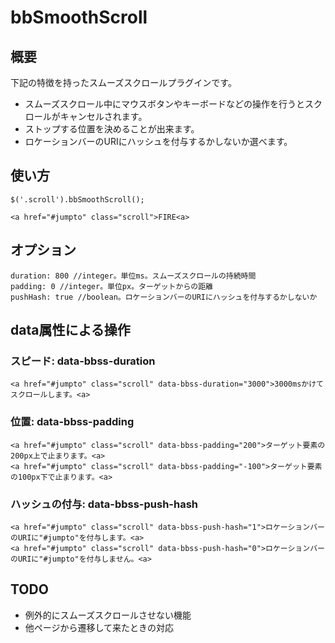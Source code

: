 # bbSmoothScroll## 概要下記の特徴を持ったスムーズスクロールプラグインです。- スムーズスクロール中にマウスボタンやキーボードなどの操作を行うとスクロールがキャンセルされます。- ストップする位置を決めることが出来ます。- ロケーションバーのURIにハッシュを付与するかしないか選べます。## 使い方```$('.scroll').bbSmoothScroll();``````<a href="#jumpto" class="scroll">FIRE<a>```## オプション    duration: 800 //integer。単位ms。スムーズスクロールの持続時間    padding: 0 //integer。単位px。ターゲットからの距離    pushHash: true //boolean。ロケーションバーのURIにハッシュを付与するかしないか## data属性による操作### スピード: data-bbss-duration```<a href="#jumpto" class="scroll" data-bbss-duration="3000">3000msかけてスクロールします。<a>```### 位置: data-bbss-padding```<a href="#jumpto" class="scroll" data-bbss-padding="200">ターゲット要素の200px上で止まります。<a><a href="#jumpto" class="scroll" data-bbss-padding="-100">ターゲット要素の100px下で止まります。<a>```### ハッシュの付与: data-bbss-push-hash```<a href="#jumpto" class="scroll" data-bbss-push-hash="1">ロケーションバーのURIに"#jumpto"を付与します。<a><a href="#jumpto" class="scroll" data-bbss-push-hash="0">ロケーションバーのURIに"#jumpto"を付与しません。<a>```## TODO- 例外的にスムーズスクロールさせない機能- 他ページから遷移して来たときの対応
